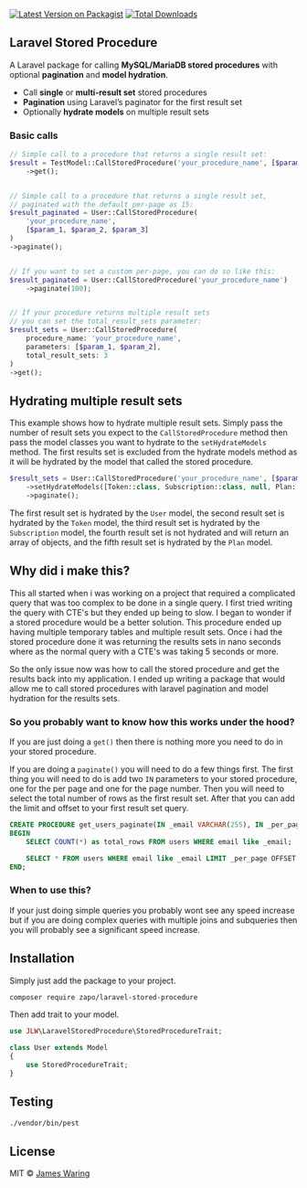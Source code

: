 [![Latest Version on Packagist](https://img.shields.io/packagist/v/jlw/laravel-stored-procedure.svg?style=flat-square)](https://packagist.org/packages/jlw/laravel-stored-procedure) [![Total Downloads](https://img.shields.io/packagist/dt/jlw/laravel-stored-procedure.svg?style=flat-square)](https://packagist.org/packages/jlw/laravel-stored-procedure)


## Laravel Stored Procedure
A Laravel package for calling **MySQL/MariaDB stored procedures** with optional **pagination** and **model hydration**.

- Call **single** or **multi-result set** stored procedures
- **Pagination** using Laravel’s paginator for the first result set
- Optionally **hydrate models** on multiple result sets


### Basic calls


```php
// Simple call to a procedure that returns a single result set:
$result = TestModel::CallStoredProcedure('your_procedure_name', [$param_1])
    ->get();


// Simple call to a procedure that returns a single result set,
// paginated with the default per-page as 15:
$result_paginated = User::CallStoredProcedure(
    'your_procedure_name', 
    [$param_1, $param_2, $param_3]
)
->paginate();


// If you want to set a custom per-page, you can do so like this:
$result_paginated = User::CallStoredProcedure('your_procedure_name')
    ->paginate(100);


// If your procedure returns multiple result sets 
// you can set the total_result_sets parameter:
$result_sets = User::CallStoredProcedure(
    procedure_name: 'your_procedure_name', 
    parameters: [$param_1, $param_2], 
    total_result_sets: 3
)
->get();
```


## Hydrating multiple result sets
This example shows how to hydrate multiple result sets. Simply pass the number of result sets you expect to the `CallStoredProcedure` method then pass the model classes you want to hydrate to the `setHydrateModels` method. The first results set is excluded from the hydrate models method as it will be hydrated by the model that called the stored procedure.

```php
$result_sets = User::CallStoredProcedure('your_procedure_name', [$param_1, $param_2], 5)
    ->setHydrateModels([Token::class, Subscription::class, null, Plan::class])
    ->paginate();
```

The first result set is hydrated by the `User` model, the second result set is hydrated by the `Token` model, the third result set is hydrated by the `Subscription` model, the fourth result set is not hydrated and will return an array of objects, and the fifth result set is hydrated by the `Plan` model.


## Why did i make this?

This all started when i was working on a project that required a complicated query that was too complex to be done in a single query. I first tried writing the query with CTE's but they ended up being to slow. I began to wonder if a stored procedure would be a better solution. This procedure ended up having multiple temporary tables and multiple result sets. Once i had the stored procedure done it was returning the results sets in nano seconds where as the normal query with a CTE's was taking 5 seconds or more.  

So the only issue now was how to call the stored procedure and get the results back into my application. I ended up writing a package that would allow me to call stored procedures with laravel pagination and model hydration for the results sets.


### So you probably want to know how this works under the hood?

If you are just doing a `get()` then there is nothing more you need to do in your stored procedure. 

If you are doing a `paginate()` you will need to do a few things first. The first thing you will need to do is add two `IN` parameters to your stored procedure, one for the per page and one for the page number. Then you will need to select the total number of rows as the first result set. After that you can add the limit and offset to your first result set query.

```sql
CREATE PROCEDURE get_users_paginate(IN _email VARCHAR(255), IN _per_page INT, IN _page INT)
BEGIN
    SELECT COUNT(*) as total_rows FROM users WHERE email like _email;

    SELECT * FROM users WHERE email like _email LIMIT _per_page OFFSET _page;
END;
```

### When to use this?

If your just doing simple queries you probably wont see any speed increase but if you are doing complex queries with multiple joins and subqueries then you will probably see a significant speed increase.

## Installation
Simply just add the package to your project.

```bash
composer require zapo/laravel-stored-procedure
```

Then add trait to your model.

```php
use JLW\LaravelStoredProcedure\StoredProcedureTrait;

class User extends Model
{
    use StoredProcedureTrait;
}
```

## Testing

```bash
./vendor/bin/pest
```

## License 

MIT © [James Waring](https://github.com/jameswaring)
